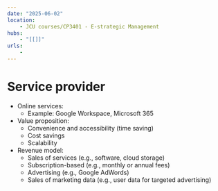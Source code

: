 ```yaml
---
date: "2025-06-02"
location: 
    - JCU courses/CP3401 - E-strategic Management
hubs: 
    - "[[]]"
urls:
    - 
---
```


# Service provider
- Online services:
    - Example: Google Workspace, Microsoft 365
- Value proposition:
    - Convenience and accessibility (time saving)
    - Cost savings
    - Scalability
- Revenue model:
    - Sales of services (e.g., software, cloud storage)
    - Subscription-based (e.g., monthly or annual fees)
    - Advertising (e.g., Google AdWords)
    - Sales of marketing data (e.g., user data for targeted advertising)
